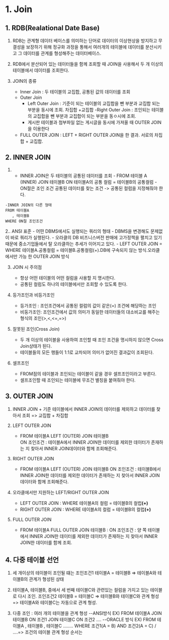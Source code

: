 # 1. Join
## 1. RDB(Realational Date Base)
1. RDB는 관계형 데이터 베이스를 의미하는 단어로 데이터의 이상현상을 방지하고 무결성을 보장하기 위해 정규화 과정을 통해서 여러개의 테이블에 데이터를 분산시키고 그 데이터를 관계를 형성해주는 데이터베이스.

2. RDB에서 분산되어 있는 데이터들을 함께 조회할 때 JOIN을 사용해서 두 개 이상의 테이블에서 데이터를 조회한다.

3. JOIN의 종류
    - Inner Join : 두 테이블의 교집합, 공통된 값의 데이터를 조회
    - Outer Join 
        - Left Outer Join : 기준이 되는 테이블의 교집합을 뺀 부분과 교집합 되는 부분을 동시에 조회. 차집합 +교집합
        -Right Outer Join : 조인되는 테이블의 교집합을 뺀 부분과 교집합이 되는 부분을 동ㅇ시에 조회.
        - 게시판 테이블과 첨부파일 없는 게시글을 동시에 가져올 때 OUTER JOIN을 이용한다
    - FULL OUTER JOIN : LEFT + RIGHT OUTER JOIN을 한 결과. 서로의 차집합 + 교집합.

## 2. INNER JOIN
 1.   - INNER JOIN은 두 테이블의 공통된 데이터를 조회
    - FROM 테이블 A 
        (INNER) JOIN 테이블B
       ON 테이블A의 공통 컬럼 = 테이블B의 공통컬럼 
    - ON절은 조인 조건 공통된 데이터를 찾는 조건 -> 공통된 컬럼을 지정해줘야 한다.
    
    -INNER JOIN의 다른 형태
    FROM 테이블A
       , 테이블B
    WHERE ON절 조인조건

2.. ANSI 표준
    - 어떤 DBMS에서도 실행되는 쿼리의 형태
    - DBMS을 변경해도 문제없이 바로 쿼리가 실행된다.
    - 오라클의 DB 비즈니스버전 판매에 고가정책을 펼치고 있기 때문에 중소기업들에서 탈 오라클하는 추세가 이어지고 있다.
    - LEFT OUTER JOIN = WHERE 테이블A.공통컬럼 = 테이블B.공통컬럼(+).DB에 구속되지 않는 방식.오라클에서만 가능
    한 OUTER JOIN 방식

3. JOIN 시 주의점
    - 항상 어떤 테이블의 어떤 컬럼을 사용할 지 명시한다.
    - 공통된 컬럼도 하나의 테이블에서만 조회할 수 있도록 한다.

4. 등가조인과 비등가조인
    - 등가조인 : 조인조건에서 공통된 컬럼의 값이 같은(=)
    조건에 해당하는 조인
    - 비둥가조인: 조인조건에서 값의 의미가 동일한 데이터들의 대소비교를 해주는 형식의 조인(>,<,<=,=>)

5. 잘못된 조인(Cross Join)
    - 두 개 이상의 테이블을 사용하여 조인할 때 조인 조건을 명시하지 않으면 Cross Join상태가 된다.
    - 테이블들의 모든 행들이 1:1로 교차되어 의미가 없어진
    결과값이 조회된다.
6. 셀프조인
    - FROM점의 테이블과 조인되는 테이블이 같을 경우 셀프조인이라고 부른다.
    - 셀프조인할 때 조인되는 테이블에 무조건 별칭을 붙여줘야 한다.

## 3. OUTER JOIN
1. INNER JOIN + 기준 테이블에서 INNER JOIN의 데이터를 제외하고 데이터를 찾아서 조회 => 교집합 + 차집합
2. LEFT OUTER JOIN
    - FROM 테이블A
    LEFT (OUTER) JOIN 테이블B  
    ON 조인조건 : 테이블A에서 INNER JOIN한 데이터를 제외한 데이터가 존재하는 지 찾아서 INNER JOIN데이터와 함께 조회해준다.
3. RIGHT OUTER JOIN
    - FROM 테이블A
    LEFT (OUTER) JOIN 테이블B 
     ON 조인조건 : 테이블B에서 INNER JOIN한 데이터를 제외한 데이터가 존재하는 지 찾아서 INNER JOIN데이터와 함께 조회해준다.
4. 오라클에서만 지원하는 LEFT/RIGHT OUTER JOIN
    - LEFT OUTER JOIN : WHERE 테이블A의 컬럼 = 테이블B의 컬럽<B style="color">(+)</b>
    - RIGHT OUTER JOIN : WHERE 테이블A의 컬럼 = 테이블B의 컬럽<B style="color">(+)</b>

5. FULL OUTER JOIN
    - FROM 테이블A
        FULL OUTER JOIN 테이블B :
        ON 조인조건 : 양 쪽 테이블에서 INNER JOIN한 데이터를 제외한 데이터가 존재하는 지 찾아서 INNER JOIN한 데이터를 함께 조회.

## 4. 다중 테이블 선언
1. 세 개이상의 테이블이 조인될 떄는 조인조건1 테이블A = 테이블B => 테이블A와 테이블B의 관계가 형성된 상태
2. 테이블A, 테이블B, 중에서 세 번째 테이블C와 관련있는 컬럼을 가지고 있는 테이블로 다시 조인. 조인조건2 테이블B = 테이블C => 테이블B와 테이블C와 관계 형성 => 테이블A와 테이블C는 자동으로 관계 형성.

3. 다중 조인 : 여러 개의 테이블을 관계 형성
--ANSI방식
EX) FROM 테이블A
    JOIN 테이블B
    ON 조건1
    JOIN 테이블C
    ON 조건2
    ....
--ORACLE 방식
EX) FROM 테이블A
    ,    테이블B
    ,    테이블C
    ........
    WHERE 조건1(A = B)
    AND 조건2(A = C)    /
    ....=> 조건의 테이블 관계 형성 순서는